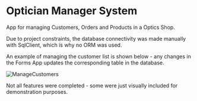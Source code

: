 # Optician Manager System

App for managing Customers, Orders and Products in a Optics Shop. 

Due to project constraints, the database connectivity was made manually with SqlClient, which is why no ORM was used. 

An example of managing the customer list is shown below - any changes in the Forms App updates the corresponding table in the database. 

![ManageCustomers](https://user-images.githubusercontent.com/55887624/83028329-8dbc7000-a031-11ea-9556-60845f8c7e92.gif)

Not all features were completed - some were just visually included for demonstration purposes. 
